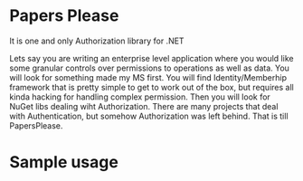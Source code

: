 # Papers Please
It is one and only Authorization library for .NET


Lets say you are writing an enterprise level application where you would like some granular controls over permissions to operations as well as data.  You will look for something made my MS first. You will find Identity/Memberhip framework that is pretty simple to get to work out of the box, but requires all kinda hacking for handling complex permission.  Then you will look for NuGet libs dealing wiht Authorization.  There are many projects that deal with Authentication, but somehow Authorization was left behind.  That is till PapersPlease.



# Sample usage




